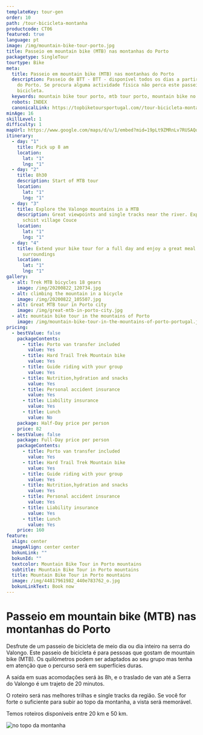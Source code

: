 ```yaml
---
templateKey: tour-gen
order: 10
path: /tour-bicicleta-montanha
productcode: CT06
featured: true
language: pt
image: /img/mountain-bike-tour-porto.jpg
title: Passeio em mountain bike (MTB) nas montanhas do Porto
packagetype: SingleTour
tourtype: Bike
meta:
  title: Passeio em mountain bike (MTB) nas montanhas do Porto
  description: Passeio de BTT - BTT - disponível todos os dias a partir da cidade
    do Porto. Se procura alguma actividade física não perca este passeio de
    bicicleta.
  keywords: mountain bike tour porto, mtb tour porto, mountain bike no porto
  robots: INDEX
  canonicalLink: https://topbiketoursportugal.com//tour-bicicleta-montanha
minAge: 16
skillLevel: 1
difficulty: 1
mapUrl: https://www.google.com/maps/d/u/1/embed?mid=19pLt9ZMRnLv7RUSAQqpybO9X-oNSSOhV
itinerary:
  - day: "1"
    title: Pick up 8 am
    location:
      lat: "1"
      lng: "1"
  - day: "2"
    title: 8h30
    description: Start of MTB tour
    location:
      lat: "1"
      lng: "1"
  - day: "3"
    title: Explore the Valongo mountains in a MTB
    description: Great viewpoints and single tracks near the river. Explore the
      schist village Couce
    location:
      lat: "1"
      lng: "1"
  - day: "4"
    title: Extend your bike tour for a full day and enjoy a great meal in Valongo
      surroundings
    location:
      lat: "1"
      lng: "1"
gallery:
  - alt: Trek MTB bicycles 18 gears
    image: /img/20200822_120734.jpg
  - alt: climbing the mountain in a bicycle
    image: /img/20200822_105507.jpg
  - alt: Great MTB tour in Porto city
    image: /img/great-mtb-in-porto-city.jpg
  - alt: mountain bike tour in the mountains of Porto
    image: /img/mountain-bike-tour-in-the-mountains-of-porto-portugal.jpg
pricing:
  - bestValue: false
    packageContents:
      - title: Porto van transfer included
        value: Yes
      - title: Hard Trail Trek Mountain bike
        value: Yes
      - title: Guide riding with your group
        value: Yes
      - title: Nutrition,hydration and snacks
        value: Yes
      - title: Personal accident insurance
        value: Yes
      - title: Liability insurance
        value: Yes
      - title: Lunch
        value: No
    package: Half-Day price per person
    price: 82
  - bestValue: false
    package: Full-Day price per person
    packageContents:
      - title: Porto van transfer included
        value: Yes
      - title: Hard Trail Trek Mountain bike
        value: Yes
      - title: Guide riding with your group
        value: Yes
      - title: Nutrition,hydration and snacks
        value: Yes
      - title: Personal accident insurance
        value: Yes
      - title: Liability insurance
        value: Yes
      - title: Lunch
        value: Yes
    price: 160
feature:
  align: center
  imageAlign: center center
  bokunLink: ""
  bokunId: ""
  textcolor: Mountain Bike Tour in Porto mountains
  subtitle: Mountain Bike Tour in Porto mountains
  title: Mountain Bike Tour in Porto mountains
  image: /img/44817961982_440e783762_o.jpg
  bokunLinkText: Book now
---
```

# Passeio em mountain bike (MTB) nas montanhas do Porto

Desfrute de um passeio de bicicleta de meio dia ou dia inteiro na serra do Valongo. Este passeio de bicicleta é para pessoas que gostam de mountain bike (MTB). Os quilómetros podem ser adaptados ao seu grupo mas tenha em atenção que o percurso será em superfícies duras.

A saída em suas acomodações será às 8h, e o traslado de van até a Serra do Valongo é um trajeto de 20 minutos.

O roteiro será nas melhores trilhas e single tracks da região. Se você for forte o suficiente para subir ao topo da montanha, a vista será memorável.

Temos roteiros disponíveis entre 20 km e 50 km.

![no topo da montanha](/img/mtb-tour-top-of-the-mountain.jpg "tour de MTB no Porto em Portugal")
